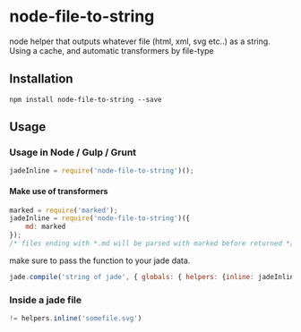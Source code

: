 # node-file-to-string
node helper that outputs whatever file (html, xml, svg etc..) as a string. Using a cache, and automatic transformers by file-type

## Installation
```
npm install node-file-to-string --save
```

## Usage

### Usage in Node / Gulp / Grunt

```javascript
jadeInline = require('node-file-to-string')();
```

#### Make use of transformers
```javascript
marked = require('marked');
jadeInline = require('node-file-to-string')({
    md: marked
});
/* files ending with *.md will be parsed with marked before returned */
```

make sure to pass the function to your jade data.

```javascript
jade.compile('string of jade', { globals: { helpers: {inline: jadeInline} }});
```

### Inside a jade file
```javascript
!= helpers.inline('somefile.svg')
```
